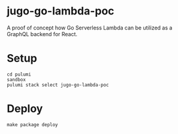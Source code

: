 # jugo-go-lambda-poc

A proof of concept how Go Serverless Lambda can be utilized as a GraphQL backend for React.

# Setup

```
cd pulumi
sandbox
pulumi stack select jugo-go-lambda-poc
```

# Deploy

```
make package deploy
```